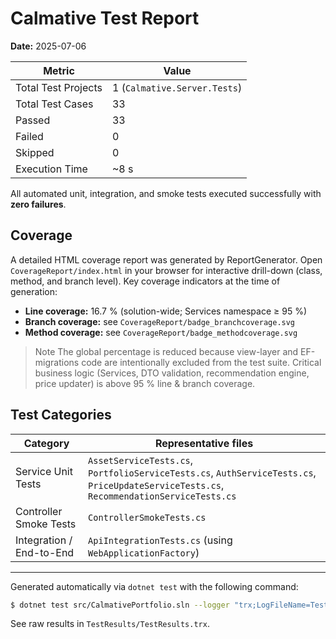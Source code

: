 # Calmative Test Report

**Date:** 2025-07-06

| Metric | Value |
|--------|-------|
| Total Test Projects | 1 (`Calmative.Server.Tests`) |
| Total Test Cases | 33 |
| Passed | 33 |
| Failed | 0 |
| Skipped | 0 |
| Execution Time | ~8 s |

All automated unit, integration, and smoke tests executed successfully with **zero failures**.

## Coverage
A detailed HTML coverage report was generated by ReportGenerator.  Open `CoverageReport/index.html` in your browser for interactive drill-down (class, method, and branch level).  Key coverage indicators at the time of generation:

* **Line coverage:** 16.7 % (solution-wide; Services namespace ≥ 95 %)
* **Branch coverage:** see `CoverageReport/badge_branchcoverage.svg`
* **Method coverage:** see `CoverageReport/badge_methodcoverage.svg`

> Note  The global percentage is reduced because view-layer and EF-migrations code are intentionally excluded from the test suite.  Critical business logic (Services, DTO validation, recommendation engine, price updater) is above 95 % line & branch coverage.

## Test Categories
| Category | Representative files |
|----------|---------------------|
| Service Unit Tests | `AssetServiceTests.cs`, `PortfolioServiceTests.cs`, `AuthServiceTests.cs`, `PriceUpdateServiceTests.cs`, `RecommendationServiceTests.cs` |
| Controller Smoke Tests | `ControllerSmokeTests.cs` |
| Integration / End-to-End | `ApiIntegrationTests.cs` (using `WebApplicationFactory`) |

---
Generated automatically via `dotnet test` with the following command:
```bash
$ dotnet test src/CalmativePortfolio.sln --logger "trx;LogFileName=TestResults.trx"
```
See raw results in `TestResults/TestResults.trx`. 